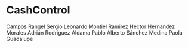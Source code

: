 # CashControl
Campos Rangel Sergio Leonardo
Montiel Ramirez Hector
Hernandez Morales Adrián
Rodriguez Aldama Pablo Alberto
Sánchez Medina Paola Guadalupe
